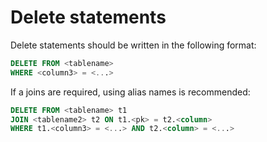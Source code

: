 # Delete statements

Delete statements should be written in the following format:

```sql
DELETE FROM <tablename>
WHERE <column3> = <...>
```

If a joins are required, using alias names is recommended:

```sql
DELETE FROM <tablename> t1
JOIN <tablename2> t2 ON t1.<pk> = t2.<column>
WHERE t1.<column3> = <...> AND t2.<column> = <...>
```
